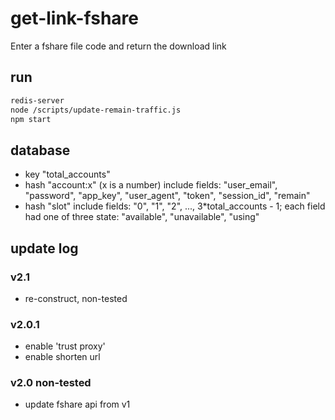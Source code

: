 # get-link-fshare
Enter a fshare file code and return the download link
## run
```bash
redis-server
node /scripts/update-remain-traffic.js
npm start
```
## database
- key "total_accounts"
- hash "account:x" (x is a number) include fields: "user_email", "password", "app_key", "user_agent", "token", "session_id", "remain"
- hash "slot" include fields: "0", "1", "2", ..., 3*total_accounts - 1; each field had one of three state: "available", "unavailable", "using"
## update log
### v2.1
- re-construct, non-tested
### v2.0.1 
- enable 'trust proxy' 
- enable shorten url
### v2.0 non-tested
- update fshare api from v1


